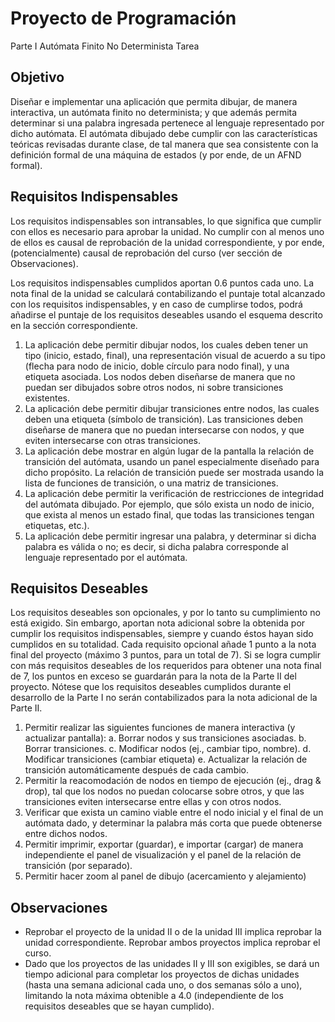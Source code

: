 Proyecto de Programación 
========================
Parte I 
Autómata Finito No Determinista Tarea

Objetivo
-------------------
Diseñar e implementar una aplicación que permita dibujar, de manera interactiva, un autómata finito no determinista; y que además permita determinar si una palabra ingresada pertenece al lenguaje representado por dicho autómata.
El autómata dibujado debe cumplir con las características teóricas revisadas durante clase, de tal manera que sea consistente con la definición formal de una máquina de estados (y por ende, de un AFND formal).

Requisitos Indispensables
-------------------------
Los requisitos indispensables son intransables, lo que significa que cumplir con ellos es necesario para aprobar la unidad. No cumplir con al menos uno de ellos es causal de reprobación de la unidad correspondiente, y por ende, (potencialmente) causal de reprobación del curso (ver sección de Observaciones).

Los requisitos indispensables cumplidos aportan 0.6 puntos cada uno. La nota final de la unidad se calculará contabilizando el puntaje total alcanzado con los requisitos indispensables, y en caso de cumplirse todos, podrá añadirse el puntaje de los requisitos deseables usando el esquema descrito en la sección correspondiente.

1. La aplicación debe permitir dibujar nodos, los cuales deben tener un tipo (inicio, estado, final), una representación visual de acuerdo a su tipo (flecha para nodo de inicio, doble círculo para nodo final), y una etiqueta asociada. Los nodos deben diseñarse de manera que no puedan ser dibujados sobre otros nodos, ni sobre transiciones existentes.
2. La aplicación debe permitir dibujar transiciones entre nodos, las cuales deben una etiqueta (símbolo de transición). Las transiciones deben diseñarse de manera que no puedan intersecarse con nodos, y que eviten intersecarse con otras transiciones.
3. La aplicación debe mostrar en algún lugar de la pantalla la relación de transición del autómata, usando un panel especialmente diseñado para dicho propósito. La relación de transición puede ser mostrada usando la lista de funciones de transición, o una matriz de transiciones.
4. La aplicación debe permitir la verificación de restricciones de integridad del autómata dibujado. Por ejemplo, que sólo exista un nodo de inicio, que exista al menos un estado final, que todas las transiciones tengan etiquetas, etc.).
5. La aplicación debe permitir ingresar una palabra, y determinar si dicha palabra es válida o no; es decir, si dicha palabra corresponde al lenguaje representado por el autómata.

Requisitos Deseables
--------------------
Los requisitos deseables son opcionales, y por lo tanto su cumplimiento no está exigido. Sin embargo, aportan nota adicional sobre la obtenida por cumplir los requisitos indispensables, siempre y cuando éstos hayan sido cumplidos en su totalidad.
Cada requisito opcional añade 1 punto a la nota final del proyecto (máximo 3 puntos, para un total de 7). Si se logra cumplir con más requisitos deseables de los requeridos para obtener una nota final de 7, los puntos en exceso se guardarán para la nota de la Parte II del proyecto. Nótese que los requisitos deseables cumplidos durante el desarrollo de la Parte I no serán contabilizados para la nota adicional de la Parte II.
1. Permitir realizar las siguientes funciones de manera interactiva (y actualizar pantalla):
a. Borrar nodos y sus transiciones asociadas.
b. Borrar transiciones.
c. Modificar nodos (ej., cambiar tipo, nombre).
d. Modificar transiciones (cambiar etiqueta)
e. Actualizar la relación de transición automáticamente después de cada cambio.
2. Permitir la reacomodación de nodos en tiempo de ejecución (ej., drag & drop), tal que los nodos no puedan colocarse sobre otros, y que las transiciones eviten intersecarse entre ellas y con otros nodos.
3. Verificar que exista un camino viable entre el nodo inicial y el final de un autómata dado, y determinar la palabra más corta que puede obtenerse entre dichos nodos.
4. Permitir imprimir, exportar (guardar), e importar (cargar) de manera independiente el panel de visualización y el panel de la relación de transición (por separado).
5. Permitir hacer zoom al panel de dibujo (acercamiento y alejamiento)

Observaciones
-------------
- Reprobar el proyecto de la unidad II o de la unidad III implica reprobar la unidad correspondiente. Reprobar ambos proyectos implica reprobar el curso.
- Dado que los proyectos de las unidades II y III son exigibles, se dará un tiempo adicional para completar los proyectos de dichas unidades (hasta una semana adicional cada uno, o dos semanas sólo a uno), limitando la nota máxima obtenible a 4.0 (independiente de los requisitos deseables que se hayan cumplido).
